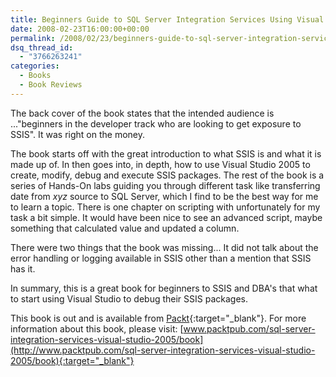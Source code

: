 ```yaml
---
title: Beginners Guide to SQL Server Integration Services Using Visual Studio 2005
date: 2008-02-23T16:00:00+00:00
permalink: /2008/02/23/beginners-guide-to-sql-server-integration-services-using-visual-studio-2005/
dsq_thread_id:
  - "3766263241"
categories:
  - Books
  - Book Reviews
---
```

The back cover of the book states that the intended audience is ..."beginners in the developer track who are looking to get exposure to SSIS".  It was right on the money.

The book starts off with the great introduction to what SSIS is and what it is made up of. In then goes into, in depth, how to use Visual Studio 2005 to create, modify, debug and execute SSIS packages.  The rest of the book is a series of Hands-On labs guiding you through different task like transferring date from _xyz_ source to SQL Server, which I find to be the best way for me to learn a topic. There is one chapter on scripting with unfortunately for my task a bit simple.  It would have been nice to see an advanced script, maybe something that calculated value and updated a column.

There were two things that the book was missing... It did not talk about the error handling or logging available in SSIS other than a mention that SSIS has it.

In summary, this is a great book for beginners to SSIS and DBA's that what to start using Visual Studio to debug their SSIS packages.

This book is out and is available from [Packt](http://www.packtpub.com/){:target="_blank"}. For more information about this book, please visit: [www.packtpub.com/sql-server-integration-services-visual-studio-2005/book](http://www.packtpub.com/sql-server-integration-services-visual-studio-2005/book){:target="_blank"}
